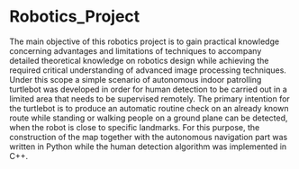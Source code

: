 Robotics_Project
================
The main objective of this robotics project is to gain practical knowledge concerning advantages and limitations of techniques to accompany detailed theoretical knowledge on robotics design while achieving the required critical understanding of advanced image processing techniques. Under this scope a simple scenario of autonomous indoor patrolling turtlebot was developed in order for human detection to be carried out in a limited area that needs to be supervised remotely. The primary intention for the turtlebot is to produce an automatic routine check on an already known route while standing or walking people on a ground plane can be detected, when the robot is close to specific landmarks.
For this purpose, the construction of the map together with the autonomous navigation part was written in Python while the human detection algorithm was implemented in C++.
